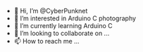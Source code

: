 - 👋 Hi, I’m @CyberPunknet
- 👀 I’m interested in Arduino C photography
- 🌱 I’m currently learning Arduino C
- 💞️ I’m looking to collaborate on ...
- 📫 How to reach me ...

<!---
CyberPunknet/CyberPunknet is a ✨ special ✨ repository because its `README.md` (this file) appears on your GitHub profile.
You can click the Preview link to take a look at your changes.
--->
